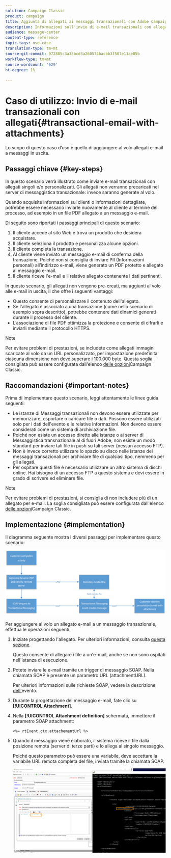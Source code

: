 ```yaml
---
solution: Campaign Classic
product: campaign
title: Aggiunta di allegati ai messaggi transazionali con Adobe Campaign Classic
description: Informazioni sull'invio di e-mail transazionali con allegati singoli e/o personalizzati tramite Adobe Campaign Classic
audience: message-center
content-type: reference
topic-tags: use-case
translation-type: tm+mt
source-git-commit: 972885c3a38bcd3a260574bacbb3f507e11ae05b
workflow-type: tm+mt
source-wordcount: '629'
ht-degree: 1%

---
```



# Caso di utilizzo: Invio di e-mail transazionali con allegati{#transactional-email-with-attachments}

Lo scopo di questo caso d’uso è quello di aggiungere al volo allegati e-mail a messaggi in uscita.

## Passaggi chiave {#key-steps}

In questo scenario verrà illustrato come inviare e-mail transazionali con allegati singoli e/o personalizzati. Gli allegati non verranno precaricati nel server di messaggistica transazionale: invece saranno generate al volo.

Quando acquisite informazioni sui clienti o informazioni dettagliate, potrebbe essere necessario inviarle nuovamente al cliente al termine del processo, ad esempio in un file PDF allegato a un messaggio e-mail.

Di seguito sono riportati i passaggi principali di questo scenario:

1. Il cliente accede al sito Web e trova un prodotto che desidera acquistare.
1. Il cliente seleziona il prodotto e personalizza alcune opzioni.
1. Il cliente completa la transazione.
1. Al cliente viene inviato un messaggio e-mail di conferma della transazione. Poiché non si consiglia di inviare PII (Informazioni personali) all’indirizzo e-mail, viene generato un PDF protetto e allegato al messaggio e-mail.
1. Il cliente riceve l&#39;e-mail e il relativo allegato contenente i dati pertinenti.

In questo scenario, gli allegati non vengono pre-creati, ma aggiunti al volo alle e-mail in uscita, il che offre i seguenti vantaggi:

* Questo consente di personalizzare il contenuto dell&#39;allegato.
* Se l&#39;allegato è associato a una transazione (come nello scenario di esempio sopra descritto), potrebbe contenere dati dinamici generati durante il processo del cliente.
* L’associazione di file PDF ottimizza la protezione e consente di cifrarli e inviarli mediante il protocollo HTTPS.

>[!NOTE]
>
>Per evitare problemi di prestazioni, se includete come allegati immagini scaricate al volo da un URL personalizzato, per impostazione predefinita ciascuna dimensione non deve superare i 100.000 byte. Questa soglia consigliata può essere configurata dall&#39;elenco [delle opzioni](../../installation/using/configuring-campaign-options.md#delivery)Campaign Classic.

## Raccomandazioni {#important-notes}

Prima di implementare questo scenario, leggi attentamente le linee guida seguenti:

* Le istanze di Messaggi transazionali non devono essere utilizzate per memorizzare, esportare o caricare file o dati. Possono essere utilizzati solo per i dati dell&#39;evento e le relative informazioni. Non devono essere considerati come un sistema di archiviazione file.
* Poiché non esiste un accesso diretto alle istanze o ai server di Messaggistica transnazionale al di fuori  Adobe, non esiste un modo standard per inviare tali file in push su tali server (nessun accesso FTP).
* Non è invece corretto utilizzare lo spazio su disco nelle istanze dei messaggi transazionali per archiviare file di qualsiasi tipo, nemmeno per gli allegati.
* Per ospitare questi file è necessario utilizzare un altro sistema di dischi online. Hai bisogno di un accesso FTP a questo sistema e devi essere in grado di scrivere ed eliminare file.

>[!NOTE]
>
>Per evitare problemi di prestazioni, si consiglia di non includere più di un allegato per e-mail. La soglia consigliata può essere configurata dall&#39;elenco [delle opzioni](../../installation/using/configuring-campaign-options.md#delivery)Campaign Classic.

## Implementazione {#implementation}

Il diagramma seguente mostra i diversi passaggi per implementare questo scenario:

![](assets/message-center-uc1.png)

Per aggiungere al volo un allegato e-mail a un messaggio transazionale, effettua le operazioni seguenti:

1. Iniziate progettando l&#39;allegato. Per ulteriori informazioni, consulta [questa sezione](../../delivery/using/attaching-files.md#attach-a-personalized-file).

   Questo consente di allegare i file a un&#39;e-mail, anche se non sono ospitati nell&#39;istanza di esecuzione.

1. Potete inviare le e-mail tramite un trigger di messaggio SOAP. Nella chiamata SOAP è presente un parametro URL (attachmentURL).

   Per ulteriori informazioni sulle richieste SOAP, vedere la descrizione [dell&#39;](../../message-center/using/event-description.md)evento.

1. Durante la progettazione del messaggio e-mail, fate clic su **[!UICONTROL Attachment]**.

1. Nella **[!UICONTROL Attachment definition]** schermata, immettere il parametro SOAP attachment:

   ```
   <%= rtEvent.ctx.attachementUrl %>
   ```

1. Quando il messaggio viene elaborato, il sistema riceve il file dalla posizione remota (server di terze parti) e lo allega al singolo messaggio.

   Poiché questo parametro può essere una variabile, deve accettare la variabile URL remota completa del file, inviata tramite la chiamata SOAP.

   ![](assets/message-center-uc2.png)

